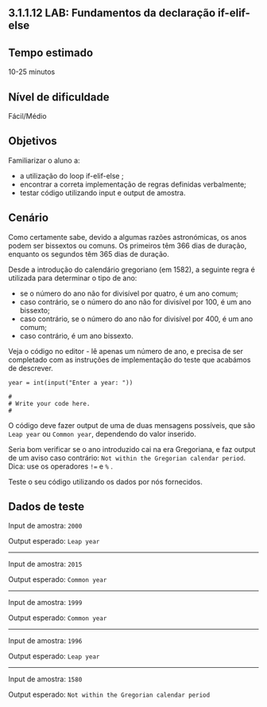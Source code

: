 ## 3.1.1.12 LAB: Fundamentos da declaração if-elif-else
## Tempo estimado
10-25 minutos

## Nível de dificuldade
Fácil/Médio

## Objetivos
Familiarizar o aluno a:

* a utilização do loop if-elif-else ;
* encontrar a correta implementação de regras definidas verbalmente;
* testar código utilizando input e output de amostra.

## Cenário
Como certamente sabe, devido a algumas razões astronómicas, os anos podem ser bissextos ou comuns. Os primeiros têm 366 dias de duração, enquanto os segundos têm 365 dias de duração.

Desde a introdução do calendário gregoriano (em 1582), a seguinte regra é utilizada para determinar o tipo de ano:

* se o número do ano não for divisível por quatro, é um ano comum;
* caso contrário, se o número do ano não for divisível por 100, é um ano bissexto;
* caso contrário, se o número do ano não for divisível por 400, é um ano comum;
* caso contrário, é um ano bissexto.

Veja o código no editor - lê apenas um número de ano, e precisa de ser completado com as instruções de implementação do teste que acabámos de descrever.
```
year = int(input("Enter a year: "))

#
# Write your code here.
#
```

O código deve fazer output de uma de duas mensagens possíveis, que são `Leap year` ou `Common year`, dependendo do valor inserido.

Seria bom verificar se o ano introduzido cai na era Gregoriana, e faz output de um aviso caso contrário: `Not within the Gregorian calendar period`. Dica: use os operadores `!=` e `%` .

Teste o seu código utilizando os dados por nós fornecidos.

## Dados de teste
Input de amostra: `2000`

Output esperado: `Leap year`
<hr>

Input de amostra: `2015`

Output esperado: `Common year`
<hr>

Input de amostra: `1999`

Output esperado: `Common year`
<hr>

Input de amostra: `1996`

Output esperado: `Leap year`
<hr>

Input de amostra: `1580`

Output esperado: `Not within the Gregorian calendar period`